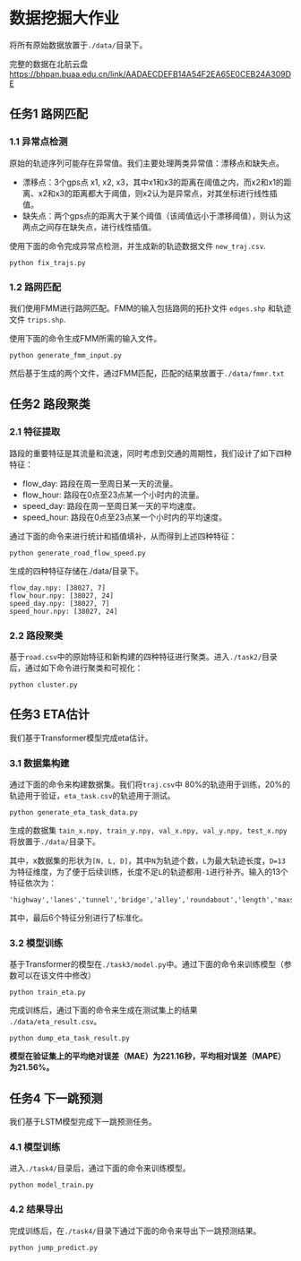 # 数据挖掘大作业

将所有原始数据放置于`./data/`目录下。

完整的数据在北航云盘 https://bhpan.buaa.edu.cn/link/AADAECDEFB14A54F2EA65E0CEB24A309DE 

## 任务1 路网匹配

### 1.1 异常点检测

原始的轨迹序列可能存在异常值。我们主要处理两类异常值：漂移点和缺失点。

- 漂移点：3个gps点 x1, x2, x3，其中x1和x3的距离在阈值之内，而x2和x1的距离、x2和x3的距离都大于阈值，则x2认为是异常点，对其坐标进行线性插值。
- 缺失点：两个gps点的距离大于某个阈值（该阈值远小于漂移阈值），则认为这两点之间存在缺失点，进行线性插值。

使用下面的命令完成异常点检测，并生成新的轨迹数据文件 `new_traj.csv`.

```
python fix_trajs.py
```

### 1.2 路网匹配

我们使用FMM进行路网匹配。FMM的输入包括路网的拓扑文件 `edges.shp` 和轨迹文件 `trips.shp`.

使用下面的命令生成FMM所需的输入文件。

```
python generate_fmm_input.py
```

然后基于生成的两个文件，通过FMM匹配，匹配的结果放置于`./data/fmmr.txt`

## 任务2 路段聚类

### 2.1 特征提取

路段的重要特征是其流量和流速，同时考虑到交通的周期性，我们设计了如下四种特征：

- flow_day: 路段在周一至周日某一天的流量。
- flow_hour: 路段在0点至23点某一个小时内的流量。
- speed_day: 路段在周一至周日某一天的平均速度。
- speed_hour: 路段在0点至23点某一个小时内的平均速度。

通过下面的命令来进行统计和插值填补，从而得到上述四种特征：

```
python generate_road_flow_speed.py
```

生成的四种特征存储在./data/目录下。

```
flow_day.npy: [38027, 7]
flow_hour.npy: [38027, 24]
speed_day.npy: [38027, 7]
speed_hour.npy: [38027, 24]
```

### 2.2 路段聚类

基于`road.csv`中的原始特征和新构建的四种特征进行聚类。进入`./task2/`目录后，通过如下命令进行聚类和可视化：
```
python cluster.py
```

## 任务3 ETA估计

我们基于Transformer模型完成eta估计。

### 3.1 数据集构建

通过下面的命令来构建数据集。我们将`traj.csv`中 80%的轨迹用于训练，20%的轨迹用于验证，`eta_task.csv`的轨迹用于测试。

```
python generate_eta_task_data.py
```

生成的数据集 `tain_x.npy, train_y.npy, val_x.npy, val_y.npy, test_x.npy`将放置于`./data/`目录下。

其中，x数据集的形状为`[N, L, D]`，其中`N`为轨迹个数，`L`为最大轨迹长度，`D=13`为特征维度，为了便于后续训练，长度不足`L`的轨迹都用`-1`进行补齐。输入的13个特征依次为：

```
'highway','lanes','tunnel','bridge','alley','roundabout','length','maxspeed','width','flow_day','flow_hout','speed_day','speed_hour'
```

其中，最后6个特征分别进行了标准化。

### 3.2 模型训练

基于Transformer的模型在`./task3/model.py`中。通过下面的命令来训练模型（参数可以在该文件中修改）

```
python train_eta.py
```

完成训练后，通过下面的命令来生成在测试集上的结果 `./data/eta_result.csv`。

```
python dump_eta_task_result.py
```

**模型在验证集上的平均绝对误差（MAE）为221.16秒，平均相对误差（MAPE）为21.56%。**

## 任务4 下一跳预测

我们基于LSTM模型完成下一跳预测任务。

### 4.1 模型训练
进入`./task4/`目录后，通过下面的命令来训练模型。

```
python model_train.py
```

### 4.2 结果导出
完成训练后，在`./task4/`目录下通过下面的命令来导出下一跳预测结果。
```
python jump_predict.py 
```


